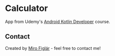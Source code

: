 # Calculator
App from Udemy's [Android Kotlin Developer](https://www.udemy.com/course/android-kotlin-developer/) course.

## Contact
Created by [Miro Figlár](https://www.figlar.sk/) - feel free to contact me!